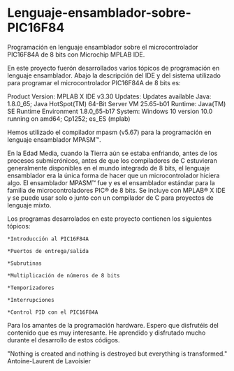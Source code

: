# Lenguaje-ensamblador-sobre-PIC16F84
Programación en lenguaje ensamblador sobre el microcontrolador PIC16F84A de 8 bits con Microchip MPLAB IDE.

En este proyecto fuerón desarrollados varios tópicos de programación en lenguaje ensamblador. Abajo la descripción del IDE y del sistema utilizado para programar el microcontrolador PIC16F84A de 8 bits es:

Product Version: MPLAB X IDE v3.30
Updates: Updates available
Java: 1.8.0_65; Java HotSpot(TM) 64-Bit Server VM 25.65-b01
Runtime: Java(TM) SE Runtime Environment 1.8.0_65-b17
System: Windows 10 version 10.0 running on amd64; Cp1252; es_ES (mplab)

Hemos utilizado el compilador mpasm (v5.67) para la programación en lenguaje ensamblador MPASM™.

En la Edad Media, cuando la Tierra aún se estaba enfriando, antes de los procesos submicrónicos, antes de que los compiladores de C estuvieran generalmente disponibles en el mundo integrado de 8 bits, el lenguaje ensamblador era la única forma de hacer que un microcontrolador hiciera algo. El ensamblador MPASM™ fue y es el ensamblador estándar para la familia de microcontroladores PIC® de 8 bits. Se incluye con MPLAB® X IDE y se puede usar solo o junto con un compilador de C para proyectos de lenguaje mixto.

Los programas desarrolados en este proyecto contienen los siguientes tópicos:

    *Introducción al PIC16F84A 

    *Puertos de entrega/salida 

    *Subrutinas 

    *Multiplicación de números de 8 bits 

    *Temporizadores

    *Interrupciones

    *Control PID con el PIC16F84A

Para los amantes de la programación hardware. Espero que disfrutéis del contenido que es muy interesante. He aprendido y disfrutado mucho durante el desarrollo de estos códigos.

"Nothing is created and nothing is destroyed but everything is transformed."
Antoine-Laurent de Lavoisier

